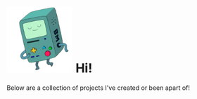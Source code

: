 # <img src="bmo.gif" width="150px" /> Hi! 

Below are a collection of projects I've created or been apart of!
